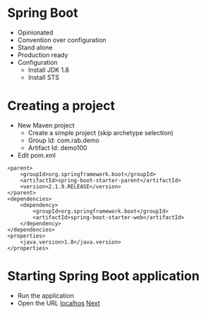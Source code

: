 # Spring Boot
- Opinionated
- Convention over configuration
- Stand alone
- Production ready
- Configuration
  - Install JDK 1.8
  - Install STS 
# Creating a project 
- New Maven project
  - Create a simple project (skip archetype selection)
  - Group Id: com.rab.demo
  - Artifact Id: demo100
- Edit pom.xml
```
<parent>
	<groupId>org.springframework.boot</groupId>
	<artifactId>spring-boot-starter-parent</artifactId>
	<version>2.1.9.RELEASE</version>
</parent>
<dependencies>
	<dependency>
		<groupId>org.springframework.boot</groupId>
		<artifactId>spring-boot-starter-web</artifactId>
	</dependency>
</dependencies>
<properties>
	<java.version>1.8</java.version>
</properties>
```
# Starting Spring Boot application
- Run the application
- Open the URL [localhos](http://localhost:8080/)
[Next](https://javabrains.io/courses/spring_bootquickstart/lessons/Spring-Boot-startup-steps/)
